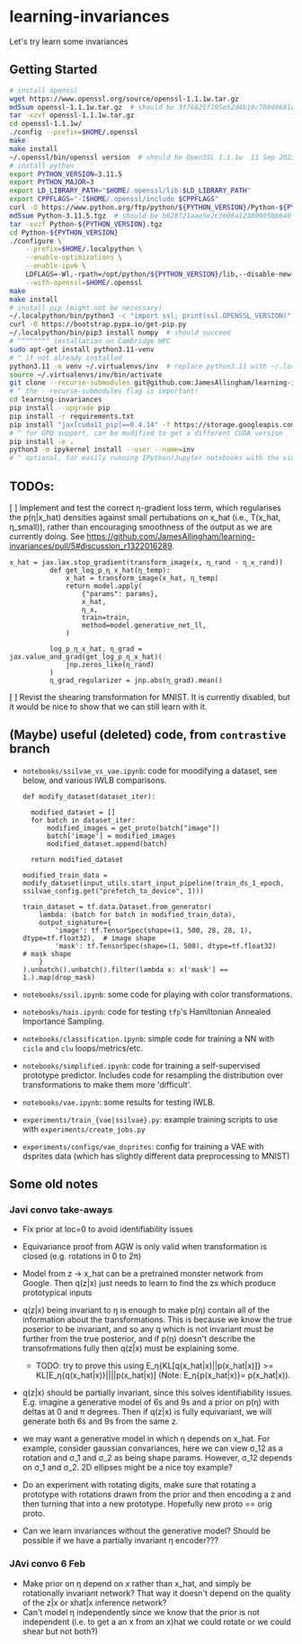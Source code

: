 # learning-invariances
Let's try learn some invariances 

## Getting Started

```bash
# install openssl
wget https://www.openssl.org/source/openssl-1.1.1w.tar.gz
md5sum openssl-1.1.1w.tar.gz  # should be 3f76825f195e52d4b10c70040681a275
tar -xzvf openssl-1.1.1w.tar.gz
cd openssl-1.1.1w/
./config --prefix=$HOME/.openssl
make
make install
~/.openssl/bin/openssl version  # should be OpenSSL 1.1.1w  11 Sep 2023
# install python
export PYTHON_VERSION=3.11.5
export PYTHON_MAJOR=3
export LD_LIBRARY_PATH="$HOME/.openssl/lib:$LD_LIBRARY_PATH"
export CPPFLAGS="-I$HOME/.openssl/include $CPPFLAGS"
curl -O https://www.python.org/ftp/python/${PYTHON_VERSION}/Python-${PYTHON_VERSION}.tgz
md5sum Python-3.11.5.tgz  # should be b628f21aae5e2c3006a12380905bb640
tar -xvzf Python-${PYTHON_VERSION}.tgz
cd Python-${PYTHON_VERSION}
./configure \
    --prefix=$HOME/.localpython \
    --enable-optimizations \
    --enable-ipv6 \
    LDFLAGS=-Wl,-rpath=/opt/python/${PYTHON_VERSION}/lib,--disable-new-dtags \
    --with-openssl=$HOME/.openssl
make
make install
# install pip (might not be necessary)
~/.localpython/bin/python3 -c "import ssl; print(ssl.OPENSSL_VERSION)"  # should be OpenSSL 1.1.1w  11 Sep 2023
curl -O https://bootstrap.pypa.io/get-pip.py
~/.localpython/bin/pip3 install numpy  # should succeed
# ^^^^^^^^ installation on Cambridge HPC
sudo apt-get install python3.11-venv
# ^ if not already installed
python3.11 -m venv ~/.virtualenvs/inv  # replace python3.11 with ~/.localpython/bin/python3.11 if necessary
source ~/.virtualenvs/inv/bin/activate
git clone --recurse-submodules git@github.com:JamesAllingham/learning-invariances.git
# ^ the --recurse-submodules flag is important!
cd learning-invariances
pip install --upgrade pip
pip install -r requirements.txt
pip install "jax[cuda11_pip]==0.4.14" -f https://storage.googleapis.com/jax-releases/jax_cuda_releases.html
# ^ for GPU support, can be modified to get a different CUDA version
pip install -e .
python3 -m ipykernel install --user --name=inv
# ^ optional, for easily running IPython/Jupyter notebooks with the virtual env.
```

## TODOs:

  [ ] Implement and test the correct η-gradient loss term, which regularises the p(η|x_hat) densities against small pertubations on x_hat (i.e., T(x_hat, η_small)), rather than encouraging smoothness of the output as we are currently doing. See https://github.com/JamesAllingham/learning-invariances/pull/5#discussion_r1322016289.
  ```
  x_hat = jax.lax.stop_gradient(transform_image(x, η_rand - η_x_rand))
            def get_log_p_η_x_hat(η_temp):
                x_hat = transform_image(x_hat, η_temp)
                return model.apply(
                    {"params": params},
                    x_hat,
                    η_x,
                    train=train,
                    method=model.generative_net_ll,
                )

            log_p_η_x_hat, η_grad = jax.value_and_grad(get_log_p_η_x_hat)(
                jnp.zeros_like(η_rand)
            )
            η_grad_regularizer = jnp.abs(η_grad).mean()
  ```
  [ ] Revist the shearing transformation for MNIST. It is currently disabled, but it would be nice to show that we can still learn with it.

## (Maybe) useful (deleted) code, from `contrastive` branch

 - `notebooks/ssilvae_vs_vae.ipynb`: code for moodifying a dataset, see below, and various IWLB comparisons.

    ```
    def modify_dataset(dataset_iter):

      modified_dataset = []
      for batch in dataset_iter:
          modified_images = get_proto(batch["image"])
          batch['image'] = modified_images
          modified_dataset.append(batch)

      return modified_dataset

    modified_train_data = modify_dataset(input_utils.start_input_pipeline(train_ds_1_epoch, ssilvae_config.get("prefetch_to_device", 1)))

    train_dataset = tf.data.Dataset.from_generator(
        lambda: (batch for batch in modified_train_data),
        output_signature={
            'image': tf.TensorSpec(shape=(1, 500, 28, 28, 1), dtype=tf.float32),  # image shape
            'mask': tf.TensorSpec(shape=(1, 500), dtype=tf.float32)    # mask shape
        }
    ).unbatch().unbatch().filter(lambda x: x['mask'] == 1.).map(drop_mask)
    ```

  - `notebooks/ssil.ipynb`: some code for playing with color transformations.
  - `notebooks/hais.ipynb`: code for testing `tfp`'s Hamiltonian Annealed Importance Sampling.
  - `notebooks/classification.ipynb`: simple code for training a NN with `ciclo` and `clu` loops/metrics/etc.
  - `notebooks/simplified.ipynb`: code for training a self-supervised prototype predictor. Includes code for resampling the distribution over transformations to make them more 'difficult'. 
  - `notebooks/vae.ipynb`: some results for testing IWLB.
  - `experiments/train_{vae|ssilvae}.py`: example training scripts to use with `experiments/create_jobs.py`
  - `experiments/configs/vae_dsprites`: config for training a VAE with dsprites data (which has slightly different data preprocessing to MNIST)

## Some old notes

### Javi convo take-aways

  - Fix prior at loc=0 to avoid identifiability issues
  - Equivariance proof from AGW is only valid when transformation is closed (e.g. rotations in 0 to 2π)
  - Model from z -> x_hat can be a pretrained monster network from Google. Then q(z|x) just needs to learn to find the zs which produce prototypical inputs
  - q(z|x) being invariant to η is enough to make p(η) contain all of the information about the transformations. This is because we know the true poserior to be invariant, and so any q which is not invariant must be further from the true posterior, and if p(η) doesn't describe the transofrmations fully then q(z|x) must be explaining some. 
    - TODO: try to prove this using E_η{KL[q(x_hat|x)||p(x_hat|x)]} >= KL[E_η{q(x_hat|x)}||||p(x_hat|x)] (Note: E_η{p(x_hat|x)}= p(x_hat|x)).
  - q(z|x) should be partially invariant, since this solves identifiability issues. E.g. imagine a generative model of 6s and 9s and a prior on p(η) with deltas at 0 and π degrees. Then if q(z|x) is fully equivariant, we will generate both 6s and 9s from the same z. 
  - we may want a generative model in which η depends on x_hat. For example, consider gaussian convariances, here we can view σ_12 as a rotation and σ_1 and σ_2 as being shape params. However, σ_12 depends on σ_1 and σ_2. 2D ellipses might be a nice toy example? 
  - Do an experiment with rotating digits, make sure that rotating a prototype with rotations drawn from the prior and then encoding a z and then turning that into a new prototype. Hopefully new proto == orig proto.

  - Can we learn invariances without the generative model? Should be possible if we have a partially invariant η encoder???


### JAvi convo 6 Feb

  - Make prior on η depend on x rather than x_hat, and simply be rotationally invariant network? That way it doesn't depend on the quality of the z|x or xhat|x inference network? 
  - Can't model η independently since we know that the prior is not independent (i.e. to get a an x from an x)hat we could rotate or we could shear but not both?)